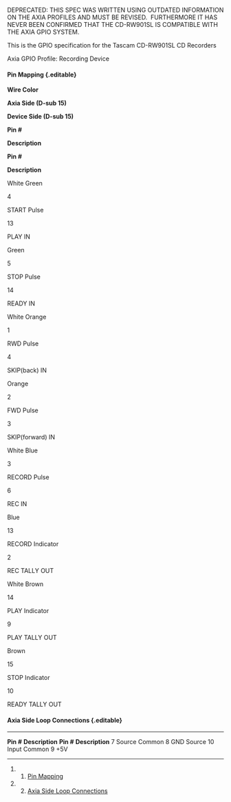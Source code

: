 DEPRECATED: THIS SPEC WAS WRITTEN USING OUTDATED INFORMATION ON THE AXIA
PROFILES AND MUST BE REVISED.  FURTHERMORE IT HAS NEVER BEEN CONFIRMED
THAT THE CD-RW901SL IS COMPATIBLE WITH THE AXIA GPIO SYSTEM.

This is the GPIO specification for the Tascam CD-RW901SL CD Recorders

Axia GPIO Profile: Recording Device

#### Pin Mapping {.editable}

**Wire Color**

**Axia Side (D-sub 15)**

**Device Side (D-sub 15)**

**Pin \#**

**Description**

**Pin \#**

**Description**

White Green

4

START Pulse

13

PLAY IN

Green

5

STOP Pulse

14

READY IN

White Orange

1

RWD Pulse

4

SKIP(back) IN

Orange

2

FWD Pulse

3

SKIP(forward) IN

White Blue

3

RECORD Pulse

6

REC IN

Blue

13

RECORD Indicator

2

REC TALLY OUT

White Brown

14

PLAY Indicator

9

PLAY TALLY OUT

Brown

15

STOP Indicator

10

READY TALLY OUT

#### Axia Side Loop Connections {.editable}

  ------------ ----------------- ------------ -----------------
  **Pin \#**   **Description**   **Pin \#**   **Description**
  7            Source Common     8            GND Source
  10           Input Common      9            +5V
  ------------ ----------------- ------------ -----------------

1.  1. [Pin Mapping](#Pin_Mapping)
2.  2. [Axia Side Loop Connections](#Axia_Side_Loop_Connections)

